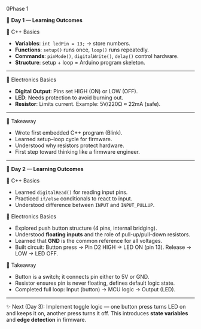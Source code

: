 0Phase 1

📘 **Day 1 — Learning Outcomes**

🔹 C++ Basics

* **Variables**: `int ledPin = 13;` → store numbers.
* **Functions**: `setup()` runs once, `loop()` runs repeatedly.
* **Commands**: `pinMode()`, `digitalWrite()`, `delay()` control hardware.
* **Structure**: setup + loop = Arduino program skeleton.

---

🔹 Electronics Basics

* **Digital Output**: Pins set HIGH (ON) or LOW (OFF).
* **LED**: Needs protection to avoid burning out.
* **Resistor**: Limits current. Example: 5V/220Ω ≈ 22mA (safe).

---

 🔹 Takeaway

* Wrote first embedded C++ program (Blink).
* Learned setup–loop cycle for firmware.
* Understood why resistors protect hardware.
* First step toward thinking like a firmware engineer.

---

📘 **Day 2 — Learning Outcomes**

 🔹 C++ Basics

* Learned `digitalRead()` for reading input pins.
* Practiced `if/else` conditionals to react to input.
* Understood difference between `INPUT` and `INPUT_PULLUP`.

🔹 Electronics Basics

* Explored push button structure (4 pins, internal bridging).
* Understood **floating inputs** and the role of pull-up/pull-down resistors.
* Learned that **GND** is the common reference for all voltages.
* Built circuit: Button press → Pin D2 HIGH → LED ON (pin 13). Release → LOW → LED OFF.

🔹 Takeaway

* Button is a switch; it connects pin either to 5V or GND.
* Resistor ensures pin is never floating, defines default logic state.
* Completed full loop: Input (button) → MCU logic → Output (LED).

---

✨ Next (Day 3): Implement toggle logic — one button press turns LED on and keeps it on, another press turns it off. This introduces **state variables** and **edge detection** in firmware.

